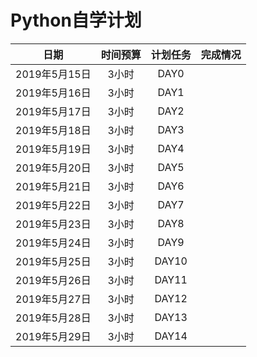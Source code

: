 # Python自学计划


| 日期 | 时间预算| 计划任务 | 完成情况|
|:---:|:---:|:---:|:-:
| 2019年5月15日 | 3小时 | DAY0 |
| 2019年5月16日 | 3小时 | DAY1 |
| 2019年5月17日 | 3小时 | DAY2 |
| 2019年5月18日 | 3小时 | DAY3 |
| 2019年5月19日 | 3小时 | DAY4 |
| 2019年5月20日 | 3小时 | DAY5 |
| 2019年5月21日 | 3小时 | DAY6 |
| 2019年5月22日 | 3小时 | DAY7 |
| 2019年5月23日 | 3小时 | DAY8 |
| 2019年5月24日 | 3小时 | DAY9 |
| 2019年5月25日 | 3小时 | DAY10|
| 2019年5月26日 | 3小时 | DAY11|
| 2019年5月27日 | 3小时 | DAY12|
| 2019年5月28日 | 3小时 | DAY13|
| 2019年5月29日 | 3小时 | DAY14|
